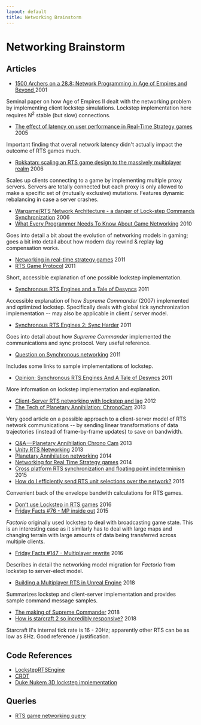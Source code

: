 ```yaml
---
layout: default
title: Networking Brainstorm
---
```


# Networking Brainstorm

## Articles

* [1500 Archers on a 28.8: Network Programming in Age of Empires and Beyond ](https://zoo.cs.yale.edu/classes/cs538/readings/papers/terrano_1500arch.pdf) 2001

Seminal paper on how Age of Empires II dealt with the networking problem by
implementing client lockstep simulations. Lockstep implementation here requires
N<sup>2</sup> stable (but slow) connections.

* [The effect of latency on user performance in Real-Time Strategy games](http://web.cs.wpi.edu/~claypool/papers/rts/paper.pdf) 2005

Important finding that overall network latency didn't actually impact the
outcome of RTS games much.

* [Rokkatan: scaling an RTS game design to the massively multiplayer realm](https://dl.acm.org/doi/abs/10.1145/1146816.1146833) 2006

Scales up clients connecting to a game by implementing multiple proxy servers.
Servers are totally connected but each proxy is only allowed to make a specific
set of (mutually exclusive) mutations. Features dynamic rebalancing in case a
server crashes.

* [Wargame/RTS Network Architecture - a danger of Lock-step Commands Synchronization](https://www.gamedev.net/forums/topic/419969-wargamerts-network-architecture---a-danger-of-lock-step-commands-synchronization/) 2006
* [What Every Programmer Needs To Know About Game Networking](https://gafferongames.com/post/what_every_programmer_needs_to_know_about_game_networking/) 2010

Goes into detail a bit about the evolution of networking models in gaming; goes
a bit into detail about how modern day rewind & replay lag compensation works.

* [Networking in real-time strategy games](https://gamedev.stackexchange.com/questions/16669/networking-in-real-time-strategy-games) 2011
* [RTS Game Protocol](https://gamedev.stackexchange.com/questions/15192/rts-game-protocol) 2011

Short, accessible explanation of one possible lockstep implementation.

* [Synchronous RTS Engines and a Tale of Desyncs](https://www.forrestthewoods.com/blog/synchronous_rts_engines_and_a_tale_of_desyncs/) 2011

Accessible explanation of how _Supreme Commander_ (2007) implemented and
optimized lockstep. Specifically deals with global tick synchronization
implementation -- may also be applicable in client / server model.

* [Synchronous RTS Engines 2: Sync Harder](https://www.forrestthewoods.com/blog/synchronous_rts_engines_2_sync_harder/) 2011

Goes into detail about how _Supreme Commander_ implemented the communications
and sync protocol. Very useful reference.

* [Question on Synchronous networking](http://www.raknet.com/forum/index.php?topic=4500.0) 2011

Includes some links to sample implementations of lockstep.

* [Opinion: Synchronous RTS Engines And A Tale of Desyncs](https://www.gamasutra.com/view/news/126022/Opinion_Synchronous_RTS_Engines_And_A_Tale_of_Desyncs.php) 2011

More information on lockstep implementation and explanation.

* [Client-Server RTS networking with lockstep and lag](https://gamedev.stackexchange.com/questions/29258/client-server-rts-networking-with-lockstep-and-lag) 2012
* [The Tech of Planetary Annihilation: ChronoCam](https://www.forrestthewoods.com/blog/tech_of_planetary_annihilation_chrono_cam/) 2013

Very good article on a possible approach to a client-server model of RTS
network communications -- by sending linear transformations of data
trajectories (instead of frame-by-frame updates) to save on bandwidth.

* [Q&A — Planetary Annihilation Chrono Cam](https://www.forrestthewoods.com/blog/qa_planetary_annihilation_chrono_cam/) 2013
* [Unity RTS Networking](https://answers.unity.com/questions/488308/unity-rts-networking.html) 2013
* [Planetary Annihilation networking](https://www.gamedev.net/forums/topic/663587-planetary-annihilation-networking/) 2014
* [Networking for Real Time Strategy games](https://gamedev.stackexchange.com/questions/75393/networking-for-real-time-strategy-games) 2014
* [Cross platform RTS synchronization and floating point indeterminism](https://www.gamasutra.com/blogs/MaksymHryniv/20150107/233596/Cross_platform_RTS_synchronization_and_floating_point_indeterminism.php) 2015
* [How do I efficiently send RTS unit selections over the network?](https://gamedev.stackexchange.com/questions/96166/how-do-i-efficiently-send-rts-unit-selections-over-the-network) 2015

Convenient back of the envelope bandwith calculations for RTS games.

* [Don’t use Lockstep in RTS games](https://medium.com/@treeform/dont-use-lockstep-in-rts-games-b40f3dd6fddb) 2016
* [Friday Facts #76 - MP inside out](https://www.factorio.com/blog/post/fff-76) 2015

_Factorio_ originally used lockstep to deal with broadcasting game state. This
is an interesting case as it similarly has to deal with large maps and changing
terrain with large amounts of data being transferred across multiple clients.

* [Friday Facts #147 - Multiplayer rewrite](https://www.factorio.com/blog/post/fff-147) 2016

Describes in detail the networking model migration for _Factorio_ from lockstep
to server-elect model.

* [Building a Multiplayer RTS in Unreal Engine](https://www.gamasutra.com/blogs/DruErridge/20181004/327885/Building_a_Multiplayer_RTS_in_Unreal_Engine.php) 2018

Summarizes lockstep and client-server implementation and provides sample
command message samples.

* [The making of Supreme Commander](https://www.eurogamer.net/articles/2018-01-07-the-making-of-supreme-commander) 2018
* [How is starcraft 2 so incredibly responsive?](https://www.reddit.com/r/starcraft/comments/8q0jka/how_is_starcraft_2_so_incredibly_responsive/) 2018

Starcraft II's internal tick rate is 16 - 20Hz; apparently other RTS can be as
low as 8Hz. Good reference / justification.


## Code References

* [LockstepRTSEngine](https://github.com/mrdav30/LockstepRTSEngine)
* [CRDT](https://github.com/neurodrone/crdt)
* [Duke Nukem 3D lockstep implementation](ftp://ftp.3drealms.com/source/duke3dsource.zip)

## Queries

* [RTS game networking query](https://www.google.com/search?q=rts+game+networking+site:gamedev.stackexchange.com&rlz=1C1CHBF_enUS694US694&sxsrf=ALeKk024wioAzr9rCIlxFbAjzaGjpDvjrQ:1601876726173&sa=X&ved=2ahUKEwiU3fLp35zsAhVQsZ4KHQrtC-cQrQIoBHoECAcQBQ)
